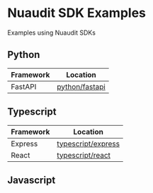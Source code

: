 # Nuaudit SDK Examples

Examples using Nuaudit SDKs

## Python

| Framework | Location                         |
| ---       | ---                              |
| FastAPI   | [python/fastapi](python/fastapi) |

## Typescript

| Framework | Location                                 |
| ---       | ---                                      |
| Express   | [typescript/express](typescript/express) |
| React     | [typescript/react](typescript/react)     |

## Javascript
